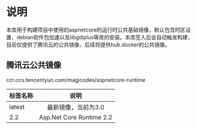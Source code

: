 # 说明
本库用于构建项目中使用的aspnetcore的运行时公共基础镜像，默认包含时区设置、debian软件包加速以及libgdiplus等库的安装。本库签入后会自动触发构建，目前仅提供了腾讯云的公共镜像，后续将提供hub.docker的公共镜像。

## 腾讯云公共镜像
ccr.ccs.tencentyun.com/magicodes/aspnetcore-runtime

| 标签名称     |      说明      |
|----------|:-------------:|
| latest |最新镜像，当前为3.0 |
| 2.2 | Asp.Net Core Runtime 2.2 |